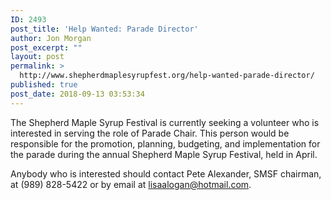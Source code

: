 ```yaml
---
ID: 2493
post_title: 'Help Wanted: Parade Director'
author: Jon Morgan
post_excerpt: ""
layout: post
permalink: >
  http://www.shepherdmaplesyrupfest.org/help-wanted-parade-director/
published: true
post_date: 2018-09-13 03:53:34
---
```

The Shepherd Maple Syrup Festival is currently seeking a volunteer who is interested in serving the role of Parade Chair. This person would be responsible for the promotion, planning, budgeting, and implementation for the parade during the annual Shepherd Maple Syrup Festival, held in April.

Anybody who is interested should contact Pete Alexander, SMSF chairman, at (989) 828-5422 or by email at <a href="mailto:lisaalogan@hotmail.com">lisaalogan@hotmail.com</a>.
